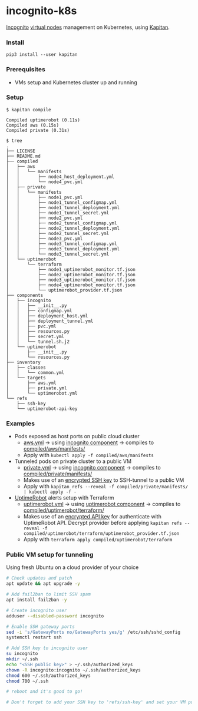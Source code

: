 # incognito-k8s

[Incognito](https://incognito.org/) [virtual nodes](https://we.incognito.org/t/how-to-host-a-virtual-node/194) management on Kubernetes, using [Kapitan](https://kapitan.dev/).

### Install

```
pip3 install --user kapitan
```

### Prerequisites

- VMs setup and Kubernetes cluster up and running

### Setup

```
$ kapitan compile

Compiled uptimerobot (0.11s)
Compiled aws (0.15s)
Compiled private (0.31s)

$ tree
.
├── LICENSE
├── README.md
├── compiled
│   ├── aws
│   │   └── manifests
│   │       ├── node4_host_deployment.yml
│   │       └── node4_pvc.yml
│   ├── private
│   │   └── manifests
│   │       ├── node1_pvc.yml
│   │       ├── node1_tunnel_configmap.yml
│   │       ├── node1_tunnel_deployment.yml
│   │       ├── node1_tunnel_secret.yml
│   │       ├── node2_pvc.yml
│   │       ├── node2_tunnel_configmap.yml
│   │       ├── node2_tunnel_deployment.yml
│   │       ├── node2_tunnel_secret.yml
│   │       ├── node3_pvc.yml
│   │       ├── node3_tunnel_configmap.yml
│   │       ├── node3_tunnel_deployment.yml
│   │       └── node3_tunnel_secret.yml
│   └── uptimerobot
│       └── terraform
│           ├── node1_uptimerobot_monitor.tf.json
│           ├── node2_uptimerobot_monitor.tf.json
│           ├── node3_uptimerobot_monitor.tf.json
│           ├── node4_uptimerobot_monitor.tf.json
│           └── uptimerobot_provider.tf.json
├── components
│   ├── incognito
│   │   ├── __init__.py
│   │   ├── configmap.yml
│   │   ├── deployment_host.yml
│   │   ├── deployment_tunnel.yml
│   │   ├── pvc.yml
│   │   ├── resources.py
│   │   ├── secret.yml
│   │   └── tunnel.sh.j2
│   └── uptimerobot
│       ├── __init__.py
│       └── resources.py
├── inventory
│   ├── classes
│   │   └── common.yml
│   └── targets
│       ├── aws.yml
│       ├── private.yml
│       └── uptimerobot.yml
└── refs
    ├── ssh-key
    └── uptimerobot-api-key
```

### Examples

- Pods exposed as host ports on public cloud cluster
  - [aws.yml](./inventory/targets/aws.yml) -> using [incognito component](./components/incognito) -> compiles to [compiled/aws/manifests/](./compiled/aws/manifests)
  - Apply with `kubectl apply -f compiled/aws/manifests`
- Tunneled pods on private cluster to a public VM
  - [private.yml](./inventory/targets/private.yml) -> using [incognito component](./components/incognito) -> compiles to [compiled/private/manifests/](./compiled/private/manifests)
  - Makes use of an [encrypted SSH key](./refs/ssh-key) to SSH-tunnel to a public VM
  - Apply with `kapitan refs --reveal -f compiled/private/manifests/ | kubectl apply -f -`
- [UptimeRobot](https://uptimerobot.com/) alerts setup with Terraform
  - [uptimerobot.yml](./inventory/targets/uptimerobot.yml) -> using [uptimerobot component](./components/uptimerobot) -> compiles to [compiled/uptimerobot/terraform/](./compiled/uptimerobot/terraform)
  - Makes use of an [encrypted API key](./refs/uptimerobot-api-key) for authenticate with UptimeRobot API. Decrypt provider before applying `kapitan refs --reveal -f compiled/uptimerobot/terraform/uptimerobot_provider.tf.json`
  - Apply with `terraform apply compiled/uptimerobot/terraform`

### Public VM setup for tunneling

Using fresh Ubuntu on a cloud provider of your choice

```bash
# Check updates and patch
apt update && apt upgrade -y

# Add fail2ban to limit SSH spam
apt install fail2ban -y

# Create incognito user
adduser --disabled-password incognito

# Enable SSH gateway ports
sed -i 's/GatewayPorts no/GatewayPorts yes/g' /etc/ssh/sshd_config
systemctl restart ssh

# Add SSH key to incognito user
su incognito
mkdir ~/.ssh
echo "<SSH public key>" > ~/.ssh/authorized_keys
chown -R incognito:incognito ~/.ssh/authorized_keys
chmod 600 ~/.ssh/authorized_keys
chmod 700 ~/.ssh

# reboot and it's good to go!

# Don't forget to add your SSH key to 'refs/ssh-key' and set your VM public IP in inventory
```
